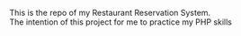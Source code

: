This is the repo of my Restaurant Reservation System.  
The intention of this project for me to practice my PHP skills
